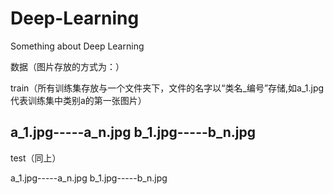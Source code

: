 # Deep-Learning
Something about Deep Learning


数据（图片存放的方式为：）

train（所有训练集存放与一个文件夹下，文件的名字以“类名_编号”存储,如a_1.jpg代表训练集中类别a的第一张图片）

  a_1.jpg-----a_n.jpg
  b_1.jpg-----b_n.jpg
  -----
  
test（同上）

  a_1.jpg-----a_n.jpg
  b_1.jpg-----b_n.jpg

  
